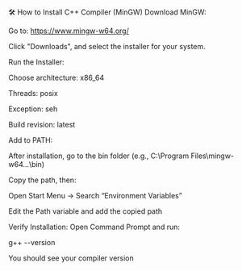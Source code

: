 🛠 How to Install C++ Compiler (MinGW)
Download MinGW:

Go to: https://www.mingw-w64.org/

Click "Downloads", and select the installer for your system.

Run the Installer:

Choose architecture: x86_64

Threads: posix

Exception: seh

Build revision: latest

Add to PATH:

After installation, go to the bin folder (e.g., C:\Program Files\mingw-w64\...\bin)

Copy the path, then:

Open Start Menu → Search “Environment Variables”

Edit the Path variable and add the copied path

Verify Installation:
Open Command Prompt and run:

g++ --version

You should see your compiler version 
